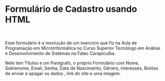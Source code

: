 <html>
  <h1>Formulário de Cadastro usando HTML</h1>
  <br/>
  <p>Esse formulário é a resolução de um exercício que fiz na Aula de Programação em MicroInformática no Curso Superior Tecnólogo em Análise e Desenvolvimento de Sistemas na Fatec Carapicuíba.</p>
  <p>Nele tem Títulos e um Parágrafo, o próprio Formulário com Nome, Sobrenome, Email, Senha, Data de Nascimento, Gênero, Interesses, Botões de enviar e apagar os dados , link do site e uma imagem.</p>
  
</html>
